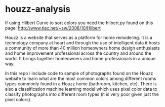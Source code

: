 # houzz-analysis

If using Hilbert Curve to sort colors you need the hilbert.py found on this page:
http://www.tiac.net/~sw/2008/10/Hilbert

Houzz is a website that serves as a platform for home remodeling.
It is a technology company at heart and through the use of intelligent
data it hosts a community of more than 40 million homeowners home design
enthusiasts and home improvement professional across the country and
around the world. It brings together homeowners and home professionals
in a unique way.

In this repo I include code to sample of photographs found on the
Houzz website to learn what are the most common colors among different rooms
types commonly found in a Houzz home (bathroom, kitchen, etc). There is also a
classification machine learning model which uses pixel color
data to classify photographs into different room types (it is very poor given
just the pixel colors).
